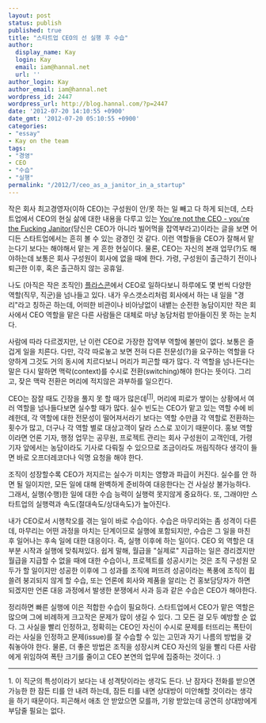 ```yaml
---
layout: post
status: publish
published: true
title: "스타트업 CEO의 선 실행 후 수습"
author:
  display_name: Kay
  login: Kay
  email: iam@hannal.net
  url: ''
author_login: Kay
author_email: iam@hannal.net
wordpress_id: 2447
wordpress_url: http://blog.hannal.com/?p=2447
date: '2012-07-20 14:10:55 +0900'
date_gmt: '2012-07-20 05:10:55 +0900'
categories:
- "essay"
- Kay on the team
tags:
- "경영"
- CEO
- "수습"
- "실행"
permalink: "/2012/7/ceo_as_a_janitor_in_a_startup"
---
```

<p>작은 회사 최고경영자(이하 CEO)는 구성원이 안/못 하는 일 빼고 다 하게 되는데, 스타트업에서 CEO의 현실 삶에 대한 내용을 다루고 있는 <a href="http://www.zachbruhnke.com/youre-not-the-ceo-youre-the-fucking-janitor">You're not the CEO - you're the Fucking Janitor</a>(당신은 CEO가 아니라 빌어먹을 잡역부라고)이라는 글을 보면 어디든 스타트업에서는 흔히 볼 수 있는 광경인 것 같다. 이런 역할들을 CEO가 잘해서 맡는다기 보다는 해야해서 맡는 게 흔한 현실이다. 물론, CEO는 자신의 본래 업무(?)도 해야하는데 보통은 회사 구성원이 회사에 없을 때에 한다. 가령, 구성원이 출근하기 전이나 퇴근한 이후, 혹은 출근하지 않는 공휴일.</p>
<p>나도 (아직은 작은 조직인) <a href="http://www.flaskon.com">플라스콘</a>에서 CEO로 일하다보니 하루에도 몇 번씩 다양한 역할(직무, 직군)을 넘나들고 있다. 내가 우스갯소리처럼 회사에서 하는 내 일을 "경리"라고 칭하곤 하는데, 어떠한 비관이나 비아냥없이 내뱉는 순전한 농담이지만 작은 회사에서 CEO 역할을 맡은 다른 사람들은 대체로 마냥 농담처럼 받아들이진 못 하는 눈치다.</p>
<p>사람에 따라 다르겠지만, 난 이런 CEO로 가장한 잡역부 역할에 불만이 없다. 보통은 즐겁게 일을 치른다. 다만, 각각 따로놓고 보면 전혀 다른 전문성(?)을 요구하는 역할을 다양하게 그것도 거의 동시에 치르다보니 머리가 피곤할 때가 많다. 각 역할을 넘나든다는 말은 다시 말하면 맥락(context)를 수시로 전환(switching)해야 한다는 뜻이다. 그리고, 잦은 맥락 전환은 머리에 적지않은 과부하를 일으킨다.</p>
<p>CEO는 잠잘 때도 긴장을 풀지 못 할 때가 많은데<sup><a href="#sup-01">[1]</a></sup>, 머리에 피로가 쌓이는 상황에서 여러 역할을 넘나들다보면 실수할 때가 많다. 실수 빈도는 CEO가 맡고 있는 역할 수에 비례한데, 각 역할에 대한 전문성이 떨어져서라기 보다는 역할 수만큼 각 역할로 전환하는 횟수가 많고, 더구나 각 역할 별로 대상고객이 달라 스스로 꼬이기 때문이다. 홍보 역할이라면 언론 기자, 행정 업무는 공무원, 프로젝트 관리는 회사 구성원이 고객인데, 가령 기자 앞에서는 농담이라도 기사로 다뤄질 수 있으므로 조금이라도 꺼림직하다 생각이 들면 바로 오프더레코더나 익명 요청을 해야 한다.</p>
<p>조직이 성장할수록 CEO가 저지르는 실수가 미치는 영향과 파급이 커진다. 실수를 안 하면 될 일이지만, 모든 일에 대해 완벽하게 준비하여 대응한다는 건 사실상 불가능하다. 그래서, 실행(수행)한 일에 대한 수습 능력이 실행력 못지않게 중요하다. 또, 그래야만 스타트업의 실행력과 속도(절대속도/상대속도)가 높아진다.</p>
<p>내가 CEO로서 시행착오를 겪는 일이 바로 수습이다. 수습은 마무리와는 좀 성격이 다른데, 마무리는 어떤 과정을 마치는 단계이므로 실행에 포함되지만, 수습은 그 일을 마친 후 일어나는 후속 일에 대한 대응이다. 즉, 실행 이후에 하는 일이다. CEO 외 역할은 대부분 시작과 실행에 맞춰져있다. 쉽게 말해, 월급을 "실제로" 지급하는 일은 경리겠지만 월급을 지급할 수 없을 때에 대한 수습이나, 프로젝트를 성공시키는 것은 조직 구성원 모두가 할 일이지만 성공한 이후에 그 성과를 조직에 퍼뜨려 성공이라는 폭풍에 조직이 휩쓸려 붕괴되지 않게 할 수습, 또는 언론에 회사와 제품을 알리는 건 홍보담당자가 하면 되겠지만 언론 대응 과정에서 발생한 분쟁에서 사과 등과 같은 수습은 CEO가 해야한다.</p>
<p>정리하면 빠른 실행에 이은 적합한 수습이 필요하다. 스타트업에서 CEO가 맡은 역할은 많으며 그에 비례하게 크고작은 문제가 많이 생길 수 있다. 그 모든 걸 모두 예방할 순 없다. 그 사실을 빨리 인정하고, 정확히는 CEO인 자신이 수시로 문제를 터뜨리는 폭탄이라는 사실을 인정하고 문제(issue)를 잘 수습할 수 있는 고민과 자기 나름의 방법을 갖춰놓아야 한다. 물론, 더 좋은 방법은 조직을 성장시켜 CEO 자신의 일을 빨리 다른 사람에게 위임하여 폭탄 크기를 줄이고 CEO 본연의 업무에 집중하는 것이다. :)</p>
<hr />
<div class="footnote_box">
<a name="sup-01"></a>1. 이 직군의 특성이라기 보다는 내 성격탓이라는 생각도 든다. 난 잠자다 전화를 받으면 가능한 한 잠든 티를 안 내려 하는데, 잠든 티를 내면 상대방이 미안해할 것이라는 생각을 하기 때문이다. 피곤해서 애초 안 받았으면 모를까, 기왕 받았는데 공연히 상대방에게 부담줄 필요는 없다.
</div>
